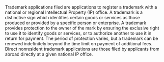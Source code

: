 Trademark applications filed are applications to register a trademark with a national or regional Intellectual Property (IP) office. A trademark is a distinctive sign which identifies certain goods or services as those produced or provided by a specific person or enterprise. A trademark provides protection to the owner of the mark by ensuring the exclusive right to use it to identify goods or services, or to authorize another to use it in return for payment. The period of protection varies, but a trademark can be renewed indefinitely beyond the time limit on payment of additional fees. Direct nonresident trademark applications are those filed by applicants from abroad directly at a given national IP office.